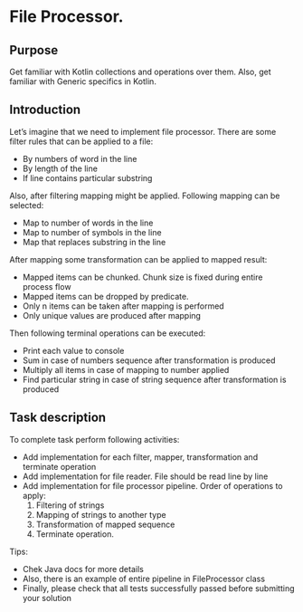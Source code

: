 # File Processor.

## Purpose
Get familiar with Kotlin collections and operations over them. Also, get familiar with Generic specifics in Kotlin. 

## Introduction
Let’s imagine that we need to implement file processor. There are some filter rules that can be applied to a file: 
* By numbers of word in the line 
* By length of the line 
* If line contains particular substring 

Also, after filtering mapping might be applied. Following mapping can be selected: 
* Map to number of words in the line 
* Map to number of symbols in the line 
* Map that replaces substring in the line 

After mapping some transformation can be applied to mapped result: 
* Mapped items can be chunked. Chunk size is fixed during entire process flow 
* Mapped items can be dropped by predicate. 
* Only n items can be taken after mapping is performed 
* Only unique values are produced after mapping 

Then following terminal operations can be executed: 
* Print each value to console 
* Sum in case of numbers sequence after transformation is produced 
* Multiply all items in case of mapping to number applied 
* Find particular string in case of string sequence after transformation is produced 

## Task description
To complete task perform following activities: 
* Add implementation for each filter, mapper, transformation and terminate operation 
* Add implementation for file reader. File should be read line by line 
* Add implementation for file processor pipeline. Order of operations to apply: 
    1. Filtering of strings 
    2. Mapping of strings to another type 
    3. Transformation of mapped sequence 
    4. Terminate operation.

Tips:
* Chek Java docs for more details
* Also, there is an example of entire pipeline in FileProcessor class 
* Finally, please check that all tests successfully passed before submitting your solution